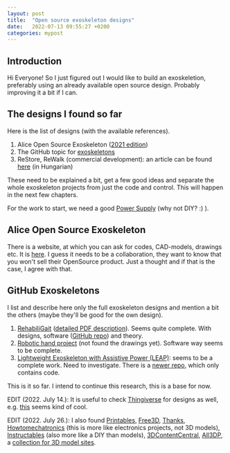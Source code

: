 ```yaml
---
layout: post
title:  "Open source exoskeleton designs"
date:   2022-07-13 09:55:27 +0200
categories: mypost
---
```


## Introduction

Hi Everyone! So I just figured out I would like to build an exoskeletion, preferably using an already available open source design. Probably improving it a bit if I can.

## The designs I found so far

Here is the list of designs (with the available references).

1. Alice Open Source Exoskeleton ([2021 edition](https://hackaday.io/project/176681-alice-open-source-exoskeleton-2021-update))
2. The GitHub topic for [exoskeletons](https://github.com/topics/exoskeleton)
3. ReStore, ReWalk (commercial development): an article can be found [here](https://szentvincentrehab.hu/restore-rewalk-exoskeletonok-az-orvostudomanyban/) (in Hungarian)

These need to be explained a bit, get a few good ideas and separate the whole exoskeleton projects from just the code and control. This will happen in the next few chapters.

For the work to start, we need a good [Power Supply](https://www.instructables.com/Build-a-Variable-Lab-Bench-Power-Supply/?utm_source=newsletter&utm_medium=email) (why not DIY? :) ).

## Alice Open Source Exoskeleton

There is a website, at which you can ask for codes, CAD-models, drawings etc. It is [here](http://www.indi.global/aliceose). I guess it needs to be a collaboration, they want to know that you won't sell their OpenSource product. Just a thought and if that is the case, I agree with that.

## GitHub Exoskeletons

I list and describe here only the full exoskeleton designs and mention a bit the others (maybe they'll be good for the own design).

1. [RehabiliGait](https://www.adnanjafferjee.com/rehabiligait) ([detailed PDF description](https://www.adnanjafferjee.com/_files/ugd/1e1596_f6cb11e3ed6c41548b829d3b0e0802f6.pdf)). Seems quite complete. With designs, software ([GitHub repo](https://github.com/dstock21/Senior-Design)) and theory.
2. [Robotic hand project](https://github.com/morianrojas/Robotic-Hand-controlled-by-different-interfaces) (not found the drawings yet). Software way seems to be complete.
3. [Lightweight Exoskeleton with Assistive Power (LEAP)](https://github.com/ziteh/LEAP): seems to be a complete work. Need to investigate. There is a [newer repo](https://github.com/ziteh/LEAP-upper-limb), which only contains code.


This is it so far. I intend to continue this research, this is a base for now.

EDIT (2022. July 14.): It is useful to check [Thingiverse](https://www.thingiverse.com/) for designs as well, e.g. [this](https://www.thingiverse.com/thing:3675305) seems kind of cool.

EDIT (2022. July 26.): I also found [Printables](https://www.printables.com/), [Free3D](https://free3d.com/), [Thanks](https://thangs.com), [Howtomechatronics](https://howtomechatronics.com/) (this is more like electronics projects, not 3D models), [Instructables](https://www.instructables.com/) (also more like a DIY than models), [3DContentCentral](https://www.3dcontentcentral.com), [All3DP](https://all3dp.com/), a [collection for 3D model sites](https://en.eagle.cool/blog/post/best-websites-to-download-free-3d-model-with-high-quality).
